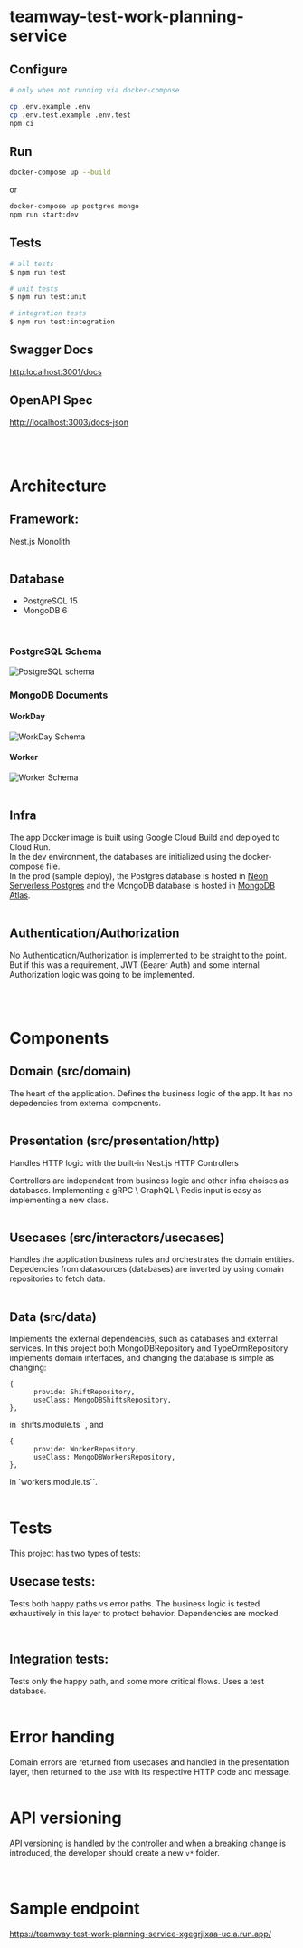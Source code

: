 # teamway-test-work-planning-service

## Configure

```bash
# only when not running via docker-compose

cp .env.example .env
cp .env.test.example .env.test
npm ci
```

## Run

```bash
docker-compose up --build
```

or

```bash
docker-compose up postgres mongo
npm run start:dev
```

## Tests

```bash
# all tests
$ npm run test

# unit tests
$ npm run test:unit

# integration tests
$ npm run test:integration
```

## Swagger Docs

<http:localhost:3001/docs>

## OpenAPI Spec

<http://localhost:3003/docs-json>

<br>
<br>

# Architecture

## Framework:

Nest.js Monolith
<br>
<br>

## Database

- PostgreSQL 15
- MongoDB 6

<br>

### PostgreSQL Schema

![PostgreSQL schema](https://i.imgur.com/e1FSyX4.jpg)

### MongoDB Documents

#### WorkDay

![WorkDay Schema](https://i.imgur.com/5mvkKIb.jpg)

#### Worker

![Worker Schema](https://i.imgur.com/IhShs4O.jpg)
<br>
<br>

## Infra

The app Docker image is built using Google Cloud Build and deployed to Cloud Run.
<br>
In the dev environment, the databases are initialized using the docker-compose file.
<br>
In the prod (sample deploy), the Postgres database is hosted in [Neon Serverless Postgres](https://neon.tech/) and the MongoDB database is hosted in [MongoDB Atlas](https://www.mongodb.com/atlas/database).
<br>
<br>

## Authentication/Authorization

No Authentication/Authorization is implemented to be straight to the point. But if this was a requirement, JWT (Bearer Auth) and some internal Authorization logic was going to be implemented.

<br>
<br>

# Components

## Domain (src/domain)

The heart of the application. Defines the business logic of the app. It has no depedencies from external components.
<br>
<br>

## Presentation (src/presentation/http)

Handles HTTP logic with the built-in Nest.js HTTP Controllers
<br>

Controllers are independent from business logic and other infra choises as databases.
Implementing a gRPC \ GraphQL \ Redis input is easy as implementing a new class.
<br>
<br>

## Usecases (src/interactors/usecases)

Handles the application business rules and orchestrates the domain entities.
Depedencies from datasources (databases) are inverted by using domain repositories to fetch data.
<br>
<br>

## Data (src/data)

Implements the external dependencies, such as databases and external services.
In this project both MongoDBRepository and TypeOrmRepository implements domain interfaces, and changing the database is simple as changing:

```
{
      provide: ShiftRepository,
      useClass: MongoDBShiftsRepository,
},
```

in `shifts.module.ts``, and

```
{
      provide: WorkerRepository,
      useClass: MongoDBWorkersRepository,
},
```

in `workers.module.ts``.
<br>
<br>

# Tests

This project has two types of tests:
<br>

## Usecase tests:

Tests both happy paths vs error paths. The business logic is tested exhaustively in this layer to protect behavior. Dependencies are mocked.

<br>

## Integration tests:

Tests only the happy path, and some more critical flows. Uses a test database.
<br>
<br>

# Error handing

Domain errors are returned from usecases and handled in the presentation layer, then returned to the use with its respective HTTP code and message.
<br>
<br>

# API versioning

API versioning is handled by the controller and when a breaking change is introduced, the developer should create a new `v*` folder.
<br>
<br>
<br>

# Sample endpoint

<https://teamway-test-work-planning-service-xgegrjixaa-uc.a.run.app/>
